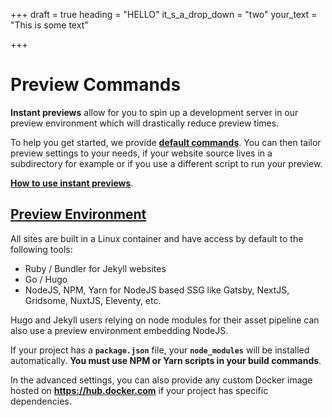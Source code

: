+++
draft = true
heading = "HELLO"
it_s_a_drop_down = "two"
your_text = "This is some text"

+++
# Preview Commands

**Instant previews** allow for you to spin up a development server in our preview environment which will drastically reduce preview times.

To help you get started, we provide [**default commands**](https://forestry.io/docs/previews/build-commands/#default-commands). You can then tailor preview settings to your needs, if your website source lives in a subdirectory for example or if you use a different script to run your preview.

[**How to use instant previews**](https://forestry.io/docs/instant-previews/).

## [**Preview Environment**](https://forestry.io/docs/previews/build-commands/#preview-environment)

All sites are built in a Linux container and have access by default to the following tools:

* Ruby / Bundler for Jekyll websites
* Go / Hugo
* NodeJS, NPM, Yarn for NodeJS based SSG like Gatsby, NextJS, Gridsome, NuxtJS, Eleventy, etc.

Hugo and Jekyll users relying on node modules for their asset pipeline can also use a preview environment embedding NodeJS.

If your project has a **`package.json`** file, your **`node_modules`** will be installed automatically. **You must use NPM or Yarn scripts in your build commands**.

In the advanced settings, you can also provide any custom Docker image hosted on **https://hub.docker.com** if your project has specific dependencies.